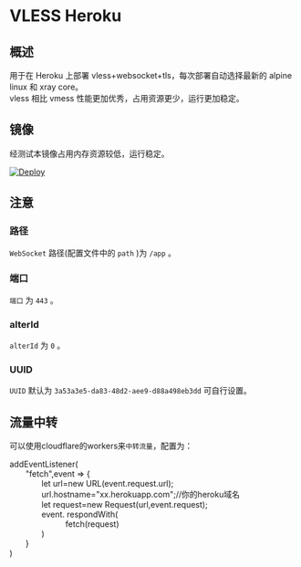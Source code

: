 # VLESS Heroku

## 概述

用于在 Heroku 上部署 vless+websocket+tls，每次部署自动选择最新的 alpine linux 和 xray core。  
vless 相比 vmess 性能更加优秀，占用资源更少，运行更加稳定。

## 镜像

经测试本镜像占用内存资源较低，运行稳定。

[![Deploy](https://www.herokucdn.com/deploy/button.png)](https://dashboard.heroku.com/new?template=https%3A%2F%2Fgithub.com%2FBsoexue%2Fdiwxne)

## 注意

### 路径

`WebSocket` 路径(配置文件中的 `path` )为 `/app` 。

### 端口

`端口` 为 `443` 。

### alterId

`alterId` 为 `0` 。

### UUID

`UUID` 默认为 `3a53a3e5-da83-48d2-aee9-d88a498eb3dd` 可自行设置。

## 流量中转

可以使用cloudflare的workers来`中转流量`，配置为：  

addEventListener(  
&emsp;&emsp;"fetch",event => {  
&emsp;&emsp;&emsp;&emsp;let url=new URL(event.request.url);  
&emsp;&emsp;&emsp;&emsp;url.hostname="xx.herokuapp.com";//你的heroku域名    
&emsp;&emsp;&emsp;&emsp;let request=new Request(url,event.request);  
&emsp;&emsp;&emsp;&emsp;event. respondWith(  
&emsp;&emsp;&emsp;&emsp;&emsp;&emsp;&emsp;fetch(request)  
&emsp;&emsp;&emsp;&emsp;)  
&emsp;&emsp;}  
)  
